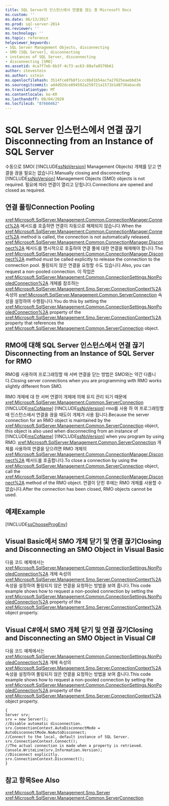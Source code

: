 ```yaml
---
title: SQL Server의 인스턴스에서 연결을 끊는 중 Microsoft Docs
ms.custom: ''
ms.date: 06/13/2017
ms.prod: sql-server-2014
ms.reviewer: ''
ms.technology: ''
ms.topic: reference
helpviewer_keywords:
- SQL Server Management Objects, disconnecting
- SMO [SQL Server], disconnecting
- instances of SQL Server, disconnecting
- disconnecting [SMO]
ms.assetid: 4ca7f7eb-6b3f-4c73-ac63-88afa8570b61
author: stevestein
ms.author: sstein
ms.openlocfilehash: 3514fce8fb8f1ccc8bd1b54acfa27825eaebbd34
ms.sourcegitcommit: ad4d92dce894592a259721a1571b1d8736abacdb
ms.translationtype: MT
ms.contentlocale: ko-KR
ms.lasthandoff: 08/04/2020
ms.locfileid: "87660462"
---
```

# <a name="disconnecting-from-an-instance-of-sql-server"></a><span data-ttu-id="ad26d-102">SQL Server 인스턴스에서 연결 끊기</span><span class="sxs-lookup"><span data-stu-id="ad26d-102">Disconnecting from an Instance of SQL Server</span></span>
  <span data-ttu-id="ad26d-103">수동으로 SMO( [!INCLUDE[ssNoVersion](../../../includes/ssnoversion-md.md)] Management Objects) 개체를 닫고 연결을 끊을 필요는 없습니다.</span><span class="sxs-lookup"><span data-stu-id="ad26d-103">Manually closing and disconnecting [!INCLUDE[ssNoVersion](../../../includes/ssnoversion-md.md)] Management Objects (SMO) objects is not required.</span></span> <span data-ttu-id="ad26d-104">필요에 따라 연결이 열리고 닫힙니다.</span><span class="sxs-lookup"><span data-stu-id="ad26d-104">Connections are opened and closed as required.</span></span>  
  
## <a name="connection-pooling"></a><span data-ttu-id="ad26d-105">연결 풀링</span><span class="sxs-lookup"><span data-stu-id="ad26d-105">Connection Pooling</span></span>  
 <span data-ttu-id="ad26d-106"><xref:Microsoft.SqlServer.Management.Common.ConnectionManager.Connect%2A> 메서드를 호출하면 연결이 자동으로 해제되지 않습니다.</span><span class="sxs-lookup"><span data-stu-id="ad26d-106">When the <xref:Microsoft.SqlServer.Management.Common.ConnectionManager.Connect%2A> method is called, the connection is not automatically released.</span></span> <span data-ttu-id="ad26d-107"><xref:Microsoft.SqlServer.Management.Common.ConnectionManager.Disconnect%2A> 메서드를 명시적으로 호출하여 연결 풀에 대한 연결을 해제해야 합니다.</span><span class="sxs-lookup"><span data-stu-id="ad26d-107">The <xref:Microsoft.SqlServer.Management.Common.ConnectionManager.Disconnect%2A> method must be called explicitly to release the connection to the connection pool.</span></span> <span data-ttu-id="ad26d-108">풀링되지 않은 연결을 요청할 수도 있습니다.</span><span class="sxs-lookup"><span data-stu-id="ad26d-108">Also, you can request a non-pooled connection.</span></span> <span data-ttu-id="ad26d-109">이 작업은 <xref:Microsoft.SqlServer.Management.Common.ConnectionSettings.NonPooledConnection%2A> 개체를 참조하는 <xref:Microsoft.SqlServer.Management.Smo.Server.ConnectionContext%2A> 속성의 <xref:Microsoft.SqlServer.Management.Common.ServerConnection> 속성을 설정하여 수행됩니다.</span><span class="sxs-lookup"><span data-stu-id="ad26d-109">You do this by setting the <xref:Microsoft.SqlServer.Management.Common.ConnectionSettings.NonPooledConnection%2A> property of the <xref:Microsoft.SqlServer.Management.Smo.Server.ConnectionContext%2A> property that references the <xref:Microsoft.SqlServer.Management.Common.ServerConnection> object.</span></span>  
  
## <a name="disconnecting-from-an-instance-of-sql-server-for-rmo"></a><span data-ttu-id="ad26d-110">RMO에 대해 SQL Server 인스턴스에서 연결 끊기</span><span class="sxs-lookup"><span data-stu-id="ad26d-110">Disconnecting from an Instance of SQL Server for RMO</span></span>  
 <span data-ttu-id="ad26d-111">RMO를 사용하여 프로그래밍할 때 서버 연결을 닫는 방법은 SMO와는 약간 다릅니다.</span><span class="sxs-lookup"><span data-stu-id="ad26d-111">Closing server connections when you are programming with RMO works slightly different from SMO.</span></span>  
  
 <span data-ttu-id="ad26d-112">RMO 개체에 대 한 서버 연결이 개체에 의해 유지 관리 되기 때문에 <xref:Microsoft.SqlServer.Management.Common.ServerConnection> [!INCLUDE[msCoName](../../../includes/msconame-md.md)] [!INCLUDE[ssNoVersion](../../../includes/ssnoversion-md.md)] rmo를 사용 하 여 프로그래밍할 때 인스턴스에서 연결을 끊을 때도이 개체가 사용 됩니다.</span><span class="sxs-lookup"><span data-stu-id="ad26d-112">Because the server connection for an RMO object is maintained by the <xref:Microsoft.SqlServer.Management.Common.ServerConnection> object, this object is also used when disconnecting from an instance of [!INCLUDE[msCoName](../../../includes/msconame-md.md)] [!INCLUDE[ssNoVersion](../../../includes/ssnoversion-md.md)] when you program by using RMO.</span></span> <span data-ttu-id="ad26d-113"><xref:Microsoft.SqlServer.Management.Common.ServerConnection> 개체를 사용하여 연결을 닫으려면 RMO 개체의 <xref:Microsoft.SqlServer.Management.Common.ConnectionManager.Disconnect%2A> 메서드를 호출합니다.</span><span class="sxs-lookup"><span data-stu-id="ad26d-113">To close a connection by using the <xref:Microsoft.SqlServer.Management.Common.ServerConnection> object, call the <xref:Microsoft.SqlServer.Management.Common.ConnectionManager.Disconnect%2A> method of the RMO object.</span></span> <span data-ttu-id="ad26d-114">연결이 닫힌 후에는 RMO 개체를 사용할 수 없습니다.</span><span class="sxs-lookup"><span data-stu-id="ad26d-114">After the connection has been closed, RMO objects cannot be used.</span></span>  
  
## <a name="example"></a><span data-ttu-id="ad26d-115">예제</span><span class="sxs-lookup"><span data-stu-id="ad26d-115">Example</span></span>  
 [!INCLUDE[ssChooseProgEnv](../../../includes/sschooseprogenv-md.md)]  
  
## <a name="closing-and-disconnecting-an-smo-object-in-visual-basic"></a><span data-ttu-id="ad26d-116">Visual Basic에서 SMO 개체 닫기 및 연결 끊기</span><span class="sxs-lookup"><span data-stu-id="ad26d-116">Closing and Disconnecting an SMO Object in Visual Basic</span></span>  
 <span data-ttu-id="ad26d-117">다음 코드 예제에서는 <xref:Microsoft.SqlServer.Management.Common.ConnectionSettings.NonPooledConnection%2A> 개체 속성의 <xref:Microsoft.SqlServer.Management.Smo.Server.ConnectionContext%2A> 속성을 설정하여 풀링되지 않은 연결을 요청하는 방법을 보여 줍니다.</span><span class="sxs-lookup"><span data-stu-id="ad26d-117">This code example shows how to request a non-pooled connection by setting the <xref:Microsoft.SqlServer.Management.Common.ConnectionSettings.NonPooledConnection%2A> property of the <xref:Microsoft.SqlServer.Management.Smo.Server.ConnectionContext%2A> object property.</span></span>  
  
<!-- TODO: review snippet reference  [!CODE [SMO How to#SMO_VB4](SMO How to#SMO_VB4)]  -->  
  
## <a name="closing-and-disconnecting-an-smo-object-in-visual-c"></a><span data-ttu-id="ad26d-118">Visual C#에서 SMO 개체 닫기 및 연결 끊기</span><span class="sxs-lookup"><span data-stu-id="ad26d-118">Closing and Disconnecting an SMO Object in Visual C#</span></span>  
 <span data-ttu-id="ad26d-119">다음 코드 예제에서는 <xref:Microsoft.SqlServer.Management.Common.ConnectionSettings.NonPooledConnection%2A> 개체 속성의 <xref:Microsoft.SqlServer.Management.Smo.Server.ConnectionContext%2A> 속성을 설정하여 풀링되지 않은 연결을 요청하는 방법을 보여 줍니다.</span><span class="sxs-lookup"><span data-stu-id="ad26d-119">This code example shows how to request a non-pooled connection by setting the <xref:Microsoft.SqlServer.Management.Common.ConnectionSettings.NonPooledConnection%2A> property of the <xref:Microsoft.SqlServer.Management.Smo.Server.ConnectionContext%2A> object property.</span></span>  
  
```  
{   
Server srv;   
srv = new Server();   
//Disable automatic disconnection.   
srv.ConnectionContext.AutoDisconnectMode = AutoDisconnectMode.NoAutoDisconnect;   
//Connect to the local, default instance of SQL Server.   
srv.ConnectionContext.Connect();   
//The actual connection is made when a property is retrieved.   
Console.WriteLine(srv.Information.Version);   
//Disconnect explicitly.   
srv.ConnectionContext.Disconnect();  
}  
```  
  
## <a name="see-also"></a><span data-ttu-id="ad26d-120">참고 항목</span><span class="sxs-lookup"><span data-stu-id="ad26d-120">See Also</span></span>  
 <xref:Microsoft.SqlServer.Management.Smo.Server>   
 <xref:Microsoft.SqlServer.Management.Common.ServerConnection>  
  
  
